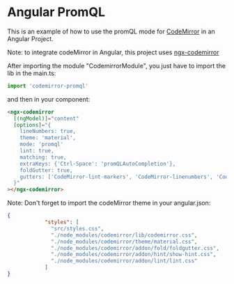 Angular PromQL
==============

This is an example of how to use the promQL mode for [CodeMirror](https://codemirror.net/) in an Angular Project.

Note: to integrate codeMirror in Angular, this project uses [ngx-codemirror](https://github.com/TypeCtrl/ngx-codemirror)

After importing the module "CodemirrorModule", you just have to import the lib in the main.ts:

```typescript
import 'codemirror-promql'
```

and then in your component: 

```html
<ngx-codemirror
  [(ngModel)]="content"
  [options]="{
    lineNumbers: true,
    theme: 'material',
    mode: 'promql'
    lint: true,
    matching: true,
    extraKeys: {'Ctrl-Space': 'promQLAutoCompletion'},
    foldGutter: true,
    gutters: ['CodeMirror-lint-markers', 'CodeMirror-linenumbers', 'CodeMirror-foldgutter']
  }"
></ngx-codemirror>
```

Note: Don't forget to import the codeMirror theme in your angular.json: 

```json
{
            "styles": [
              "src/styles.css",
              "./node_modules/codemirror/lib/codemirror.css",
              "./node_modules/codemirror/theme/material.css",
              "./node_modules/codemirror/addon/fold/foldgutter.css",
              "./node_modules/codemirror/addon/hint/show-hint.css",
              "./node_modules/codemirror/addon/lint/lint.css"
            ]
}
```
